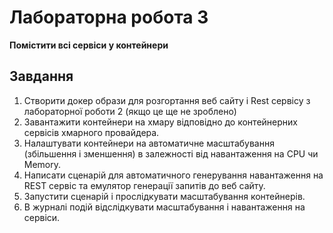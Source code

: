 # Лабораторна робота 3
**Помістити всі сервіси у контейнери**
## Завдання
1. Створити докер образи для розгортання веб сайту і Rest сервісу з лабораторної роботи 2 (якщо це ще не зроблено)
2. Завантажити контейнери на хмару відповідно до контейнерних сервісів хмарного провайдера.
3. Налаштувати контейнери на автоматичне масштабування (збільшення і зменшення) в залежності від навантаження на CPU чи Memory.
4. Написати сценарій для автоматичного генерування навантаження на REST сервіс та емулятор генерації запитів до веб сайту.
5. Запустити сценарій і прослідкувати масштабування контейнерів.
6. В журналі подій відслідкувати масштабування і навантаження на сервіси.
